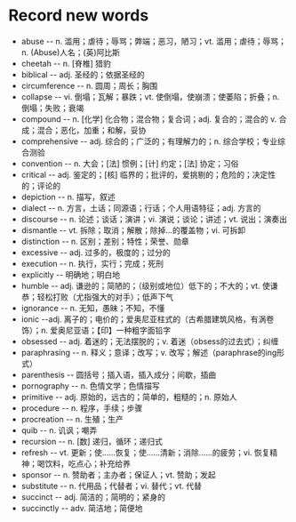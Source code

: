# Record new words

* abuse -- n. 滥用；虐待；辱骂；弊端；恶习，陋习；vt. 滥用；虐待；辱骂；n. (Abuse)人名；(英)阿比斯
* cheetah -- n. [脊椎] 猎豹
* biblical -- adj. 圣经的；依据圣经的
* circumference -- n. 圆周；周长；胸围
* collapse -- vi. 倒塌；瓦解；暴跌；vt. 使倒塌，使崩溃；使萎陷；折叠；n. 倒塌；失败；衰竭
* compound -- n. [化学] 化合物；混合物；复合词；adj. 复合的；混合的 v. 合成；混合；恶化，加重；和解，妥协
* comprehensive -- adj. 综合的；广泛的；有理解力的；n. 综合学校；专业综合测验
* convention -- n. 大会；[法] 惯例；[计] 约定；[法] 协定；习俗
* critical -- adj. 鉴定的；[核] 临界的；批评的，爱挑剔的；危险的；决定性的；评论的
* depiction -- n. 描写，叙述
* dialect -- n. 方言，土话；同源语；行话；个人用语特征；adj. 方言的
* discourse -- n. 论述；谈话；演讲；vi. 演说；谈论；讲述；vt. 说出；演奏出
* dismantle -- vt. 拆除；取消；解散；除掉…的覆盖物；vi. 可拆卸
* distinction -- n. 区别；差别；特性；荣誉、勋章
* excessive -- adj. 过多的，极度的；过分的
* execution -- n. 执行，实行；完成；死刑
* explicitly -- 明确地；明白地
* humble -- adj. 谦逊的；简陋的；（级别或地位）低下的；不大的；vt. 使谦恭；轻松打败（尤指强大的对手）；低声下气
* ignorance -- n. 无知，愚昧；不知，不懂
* ionic --adj. 离子的；电价的；爱奥尼亚柱式的（古希腊建筑风格，有涡卷饰）；n. 爱奥尼亚语；【印】一种粗字面铅字
* obsessed -- adj. 着迷的；无法摆脱的；v. 着迷（obsess的过去式）；纠缠
* paraphrasing -- n. 释义；意译；改写；v. 改写；解述（paraphrase的ing形式）
* parenthesis -- 圆括号；插入语，插入成分；间歇，插曲
* pornography -- n. 色情文学；色情描写
* primitive -- adj. 原始的，远古的；简单的，粗糙的；n. 原始人
* procedure -- n. 程序，手续；步骤
* procreation -- n. 生殖；生产
* quib -- n. 讥讽；嘲弄
* recursion -- n. [数] 递归，循环；递归式
* refresh -- vt. 更新；使……恢复；使……清新；消除……的疲劳；vi. 恢复精神；喝饮料，吃点心；补充给养
* sponsor -- n. 赞助者；主办者；保证人；vt. 赞助；发起
* substitute -- n. 代用品；代替者；vi. 替代；vt. 代替
* succinct -- adj. 简洁的；简明的；紧身的
* succinctly -- adv. 简洁地；简便地